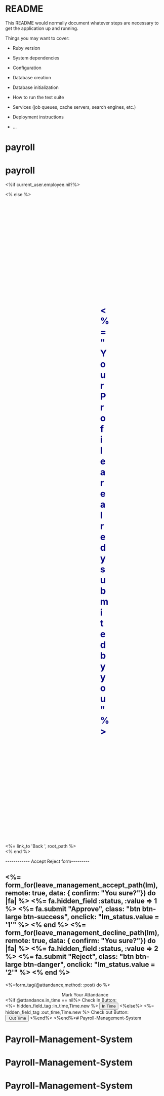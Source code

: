 # README

This README would normally document whatever steps are necessary to get the
application up and running.

Things you may want to cover:

* Ruby version

* System dependencies

* Configuration

* Database creation

* Database initialization

* How to run the test suite

* Services (job queues, cache servers, search engines, etc.)

* Deployment instructions

* ...
# payroll
# payroll
  <%if current_user.employee.nil?%>

<% else %>
  <div class="content-wrapper">
    <div class="text-center">
      <h1 style="padding:300px; color:navy;"><%= "Your Profile are alredy submited by you"%></h1><br>
        <%= link_to 'Back ', root_path %>
    </div>
  </div>
<% end %>















------------ Accept Reject form---------


 <%= form_for(leave_management_accept_path(lm), remote: true, data: { confirm: "You sure?"}) do |fa| %>
            <%= fa.hidden_field :status, :value => 1 %>
            <th><%= fa.submit "Approve", class: "btn btn-large btn-success", onclick: "lm_status.value = '1'" %></th>
          <% end %>
          <%= form_for(leave_management_decline_path(lm), remote: true, data: { confirm: "You sure?"}) do |fa| %>
            <%= fa.hidden_field :status, :value => 2 %>
            <th> <%= fa.submit "Reject", class: "btn btn-large btn-danger", onclick: "lm_status.value = '2'" %></th>
          <% end %>
--------------------------
















 <%=form_tag(@attandance,method: :post) do %>
      <center><legend>Mark Your Attandance</legend></center>
       <%if @attandance.in_time == nil%>
        <label>Check In Button:</label><br>
        <%= hidden_field_tag :in_time,Time.new %>
        <input type="submit" value="In Time">
        <%else%>
         <%= hidden_field_tag :out_time,Time.new %>
        <label>Check out Button:</label><br>
        <input type="submit" value=" Out Time">
        <%end%>
      <%end%># Payroll-Management-System
# Payroll-Management-System
# Payroll-Management-System
# Payroll-Management-System
